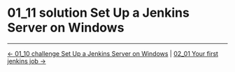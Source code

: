 # 01_11 solution Set Up a Jenkins Server on Windows

<!-- FooterStart -->
---
[← 01_10 challenge Set Up a Jenkins Server on Windows](../01_10_challenge_set_up_a_jenkins_server_on_windows/README.md) | [02_01 Your first jenkins job →](../../ch2_jenkins_jobs/02_01_your_first_jenkins_job/README.md)
<!-- FooterEnd -->
